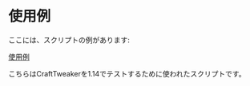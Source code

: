 # 使用例
ここには、スクリプトの例があります:

[使用例](https://github.com/CraftTweaker/CraftTweaker-Examples/tree/master/1.14)

こちらはCraftTweakerを1.14でテストするために使われたスクリプトです。